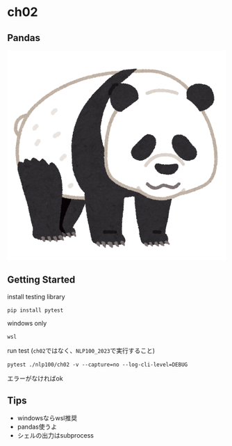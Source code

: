 # ch02

## Pandas
![Alt text](image.png)

## Getting Started
install testing library
```
pip install pytest
```

windows only
```
wsl
```

run test (`ch02`ではなく、`NLP100_2023`で実行すること)
```
pytest ./nlp100/ch02 -v --capture=no --log-cli-level=DEBUG
```

エラーがなければok

## Tips
* windowsならwsl推奨
* pandas使うよ
* シェルの出力はsubprocess